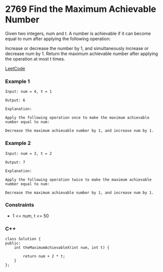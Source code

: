 # 2769 Find the Maximum Achievable Number

Given two integers, num and t. A number is achievable if it can become equal to num after applying the following operation:

Increase or decrease the number by 1, and simultaneously increase or decrease num by 1.
Return the maximum achievable number after applying the operation at most t times.
 

[LeetCode](https://leetcode.cn/problems/find-the-maximum-achievable-number/)


### Example 1

```
Input: num = 4, t = 1

Output: 6

Explanation:

Apply the following operation once to make the maximum achievable number equal to num:

Decrease the maximum achievable number by 1, and increase num by 1.
```

### Example 2

```
Input: num = 3, t = 2

Output: 7

Explanation:

Apply the following operation twice to make the maximum achievable number equal to num:

Decrease the maximum achievable number by 1, and increase num by 1.
```


### Constraints

* 1 <= num, t <= 50

### C++ 

```
class Solution {
public:
    int theMaximumAchievableX(int num, int t) {
        
        return num + 2 * t;
    }
};
```